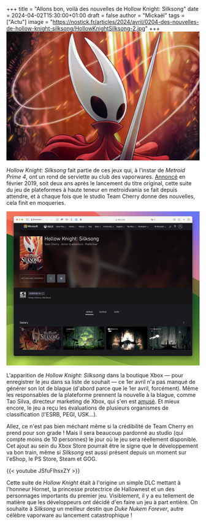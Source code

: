 +++
title = "Allons bon, voilà des nouvelles de Hollow Knight: Silksong"
date = 2024-04-02T15:30:00+01:00
draft = false
author = "Mickaël"
tags = ["Actu"]
image = "https://nostick.fr/articles/2024/avril/0204-des-nouvelles-de-hollow-knight-silksong/HollowKnightSilksong-2.jpg"
+++ 
![Hollow Knight: Silksong](HollowKnightSilksong-2.jpg "")

*Hollow Knight: Silksong* fait partie de ces jeux qui, à l'instar de *Metroid Prime 4*, ont un rond de serviette au club des vaporwares. [Annoncé](https://twitter.com/TeamCherryGames/status/1095979129432813569) en février 2019, soit deux ans après le lancement du titre original, cette suite du jeu de plateformes à haute teneur en metroidvania se fait depuis attendre, et à chaque fois que le studio Team Cherry donne des nouvelles, cela finit en moqueries.

![Hollow Knight: Silksong sur le site Xbox](HollowKnightSilksong.jpg "Ce jeu existe-t-il réellement ?")

L'apparition de *Hollow Knight: Silksong* dans la boutique Xbox — pour enregistrer le jeu dans sa liste de souhait — ce 1er avril n'a pas manqué de générer son lot de blague (d'abord parce que le 1er avril, forcément). Même les responsables de la plateforme prennent la nouvelle à la blague, comme Tao Silva, directeur marketing de Xbox, qui s'en est [amusé](https://twitter.com/taosila/status/1774886187511206356). Et mieux encore, le jeu a reçu les évaluations de plusieurs organismes de classification (l'ESRB, PEGI, USK…).

Allez, ce n'est pas bien méchant même si la crédibilité de Team Cherry en prend pour son grade ! Mais il sera beaucoup pardonné au studio (qui compte moins de 10 personnes) le jour où le jeu sera réellement disponible. Cet ajout au sein du Xbox Store pourrait être le signe que le développement va bon train, même si *Silksong* est aussi présent depuis un moment sur l'eShop, le PS Store, Steam et GOG.

{{< youtube JSfuFlhsxZY >}} 

Cette suite de *Hollow Knight* était à l'origine un simple DLC mettant à l'honneur Hornet, la princesse protectrice de Hallownest et un des personnages importants du premier jeu. Visiblement, il y a eu tellement de matière que les développeurs ont décidé d'en faire un jeu à part entière. On souhaite à *Silksong* un meilleur destin que *Duke Nukem Forever*, autre célèbre vaporware au lancement catastrophique !
